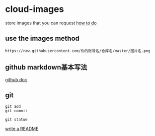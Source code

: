 # cloud-images
store images that you can request 
[how to do](https://github.com/AssassinZF/markdown-image-tool)

## use the images method
`https://raw.githubusercontent.com/你的账号名/仓库名/master/图片名.png`

## github markdown基本写法
[github doc](https://docs.github.com/zh/get-started/writing-on-github/getting-started-with-writing-and-formatting-on-github/basic-writing-and-formatting-syntax)

## git
```
git add
git commit
```

`git statue`

[write a README](#github-markdown基本写法)
